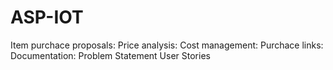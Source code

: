 # ASP-IOT
Item purchace proposals:
Price analysis:
Cost management:
Purchace links:
Documentation:
Problem Statement
User Stories
